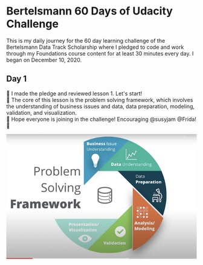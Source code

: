 # Bertelsmann 60 Days of Udacity Challenge 

This is my daily journey for the 60 day learning challenge of the Bertelsmann Data Track Scholarship where I pledged to code and work through my Foundations course content for at least 30 minutes every day. I began on December 10, 2020.


## Day 1
:cherry_blossom: I made the pledge and reviewed lesson 1. Let's start! <br>
:cherry_blossom: The core of this lesson is the problem solving framework, which involves the understanding of business issues and data, data preparation, modeling, validation, and visualization. <br>
:cherry_blossom: Hope everyone is joining in the challenge! Encouraging @susyjam @Frida! :sparkling_heart:

![The Problem Solving Framework](/images/D1_framework_small.png)
